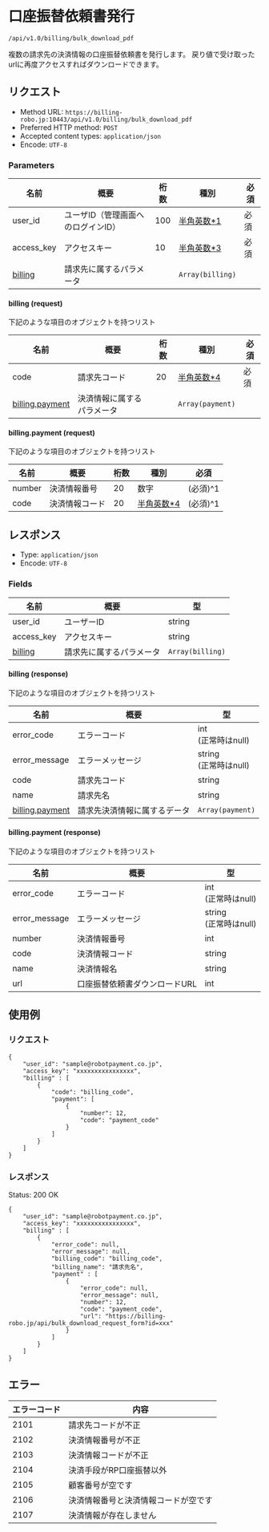 # 口座振替依頼書発行

`/api/v1.0/billing/bulk_download_pdf`

複数の請求先の決済情報の口座振替依頼書を発行します。
戻り値で受け取ったurlに再度アクセスすればダウンロードできます。

## リクエスト
- Method URL: `https://billing-robo.jp:10443/api/v1.0/billing/bulk_download_pdf`
- Preferred HTTP method: `POST`
- Accepted content types: `application/json`
- Encode: `UTF-8`

### Parameters

| 名前                        | 概要                               | 桁数 | 種別                               | 必須 |
| --------------------------- | ---------------------------------- | ---- | ---------------------------------- | ---- |
| user_id                     | ユーザID（管理画面へのログインID） | 100  | [半角英数\*1](/README.md#種別注釈) | 必須 |
| access_key                  | アクセスキー                       | 10   | [半角英数\*3](/README.md#種別注釈) | 必須 |
| [billing](#billing-request) | 請求先に属するパラメータ           |      | `Array(billing)`                   |      |

#### billing (request)

<!-- 要素が多くないものは detail, summaryタグを使わない (なくても見やすくため) -->
下記のような項目のオブジェクトを持つリスト

| 名前                                       | 概要                       | 桁数 | 種別                               | 必須 |
| ------------------------------------------ | -------------------------- | ---- | ---------------------------------- | ---- |
| code                                       | 請求先コード               | 20   | [半角英数\*4](/README.md#種別注釈) | 必須 |
| [billing.payment](#billingpayment-request) | 決済情報に属するパラメータ |      | `Array(payment)`                   |      |

#### billing.payment (request)

<!-- 要素が多くないものは detail, summaryタグを使わない (なくても見やすくため) -->
下記のような項目のオブジェクトを持つリスト

| 名前   | 概要           | 桁数 | 種別                               | 必須     |
| ------ | -------------- | ---- | ---------------------------------- | -------- |
| number | 決済情報番号   | 20   | 数字                               | (必須)^1 |
| code   | 決済情報コード | 20   | [半角英数\*4](/README.md#種別注釈) | (必須)^1 |


## レスポンス
- Type: `application/json`
- Encode: `UTF-8`

### Fields

| 名前                         | 概要                     | 型               |
| ---------------------------- | ------------------------ | ---------------- |
| user_id                      | ユーザーID               | string           |
| access_key                   | アクセスキー             | string           |
| [billing](#billing-response) | 請求先に属するパラメータ | `Array(billing)` |

#### billing (response)

<!-- 要素が多くないものは detail, summaryタグを使わない (なくても見やすくため) -->
下記のような項目のオブジェクトを持つリスト

| 名前                                        | 概要                         | 型                         |
| ------------------------------------------- | ---------------------------- | -------------------------- |
| error_code                                  | エラーコード                 | int <br> (正常時はnull)    |
| error_message                               | エラーメッセージ             | string <br> (正常時はnull) |
| code                                        | 請求先コード                 | string                     |
| name                                        | 請求先名                     | string                     |
| [billing.payment](#billingpayment-response) | 請求先決済情報に属するデータ | `Array(payment)`           |

#### billing.payment (response)

<!-- 要素が多くないものは detail, summaryタグを使わない (なくても見やすくため) -->
下記のような項目のオブジェクトを持つリスト

| 名前          | 概要                          | 型                         |
| ------------- | ----------------------------- | -------------------------- |
| error_code    | エラーコード                  | int <br> (正常時はnull)    |
| error_message | エラーメッセージ              | string <br> (正常時はnull) |
| number        | 決済情報番号                  | int                        |
| code          | 決済情報コード                | string                     |
| name          | 決済情報名                    | string                     |
| url           | 口座振替依頼書ダウンロードURL | int                        |


## 使用例

### リクエスト

```
{
    "user_id": "sample@robotpayment.co.jp",
    "access_key": "xxxxxxxxxxxxxxxx",
    "billing" : [
        {
            "code": "billing_code",
            "payment": [
                {
                    "number": 12,
                    "code": "payment_code"
                }
            ]
        }
    ]
}
```

### レスポンス

Status: 200 OK

```
{
    "user_id": "sample@robotpayment.co.jp",
    "access_key": "xxxxxxxxxxxxxxxx",
    "billing" : [
        {
            "error_code": null,
            "error_message": null,
            "billing_code": "billing_code",
            "billing_name": "請求先名",
            "payment" : [
                {
                    "error_code": null,
                    "error_message": null,
                    "number": 12,
                    "code": "payment_code",
                    "url": "https://billing-robo.jp/api/bulk_download_request_form?id=xxx"
                }
            ]
        }
    ]
}
```

## エラー

| エラーコード | 内容                                 |
| ------------ | ------------------------------------ |
| 2101         | 請求先コードが不正                   |
| 2102         | 決済情報番号が不正                   |
| 2103         | 決済情報コードが不正                 |
| 2104         | 決済手段がRP口座振替以外             |
| 2105         | 顧客番号が空です                     |
| 2106         | 決済情報番号と決済情報コードが空です |
| 2107         | 決済情報が存在しません               |